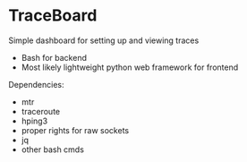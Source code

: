# TraceBoard

Simple dashboard for setting up and viewing traces

- Bash for backend
- Most likely lightweight python web framework for frontend

Dependencies:

- mtr
- traceroute
- hping3
- proper rights for raw sockets
- jq
- other bash cmds
